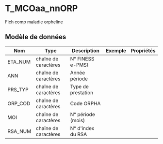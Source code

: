 # T_MCOaa_nnORP

Fich comp maladie orpheline


## Modèle de données

|Nom|Type|Description|Exemple|Propriétés|
|-|-|-|-|-|
|ETA_NUM|chaîne de caractères|N° FINESS e-PMSI|||
|ANN|chaîne de caractères|Année période|||
|PRS_TYP|chaîne de caractères|Type de prestation|||
|ORP_COD|chaîne de caractères|Code ORPHA|||
|MOI|chaîne de caractères|N° période (mois)|||
|RSA_NUM|chaîne de caractères|N° d'index du RSA|||
